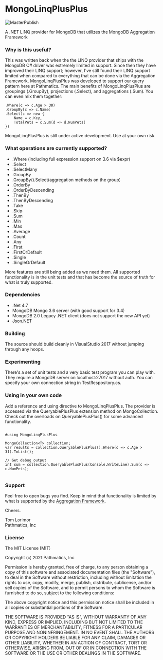 # MongoLinqPlusPlus

![MasterPublish](https://github.com/pathmatics/MongoLinqPlusPlus/workflows/MasterPublish/badge.svg)

A .NET LINQ provider for MongoDB that utilizes the MongoDB Aggregation Framework 

### Why is this useful? ###

This was written back when the the LINQ provider that ships with the MongoDB C# driver
was extremely limited in support.  Since then they have improved their LINQ support;
however, I've still found their LINQ support limited when compared to everything that
can be done via the Aggregation Framework.  MongoLinqPlusPlus was developed to support
our query pattern here at Pathmatics.  The main benefits of MongoLinqPlusPlus are groupings
(.GroupBy), projections (.Select), and aggregations (.Sum).  You can even mix them together:

    .Where(c => c.Age > 30)
    .GroupBy(c => c.Name)
    .Select(c => new {
        Name = c.Key,
        TotalPets = c.Sum(d => d.NumPets)
    })

MongoLinqPlusPlus is still under active development.  Use at your own risk.

### What operations are currently supported? ###
* .Where (including full expression support on 3.6 via $expr) 
* .Select
* .SelectMany
* .GroupBy
* .GroupBy().Select(aggregation methods on the group)
* .OrderBy
* .OrderByDescending
* .ThenBy
* .ThenByDescending
* .Take
* .Skip
* .Sum
* .Min
* .Max
* .Average
* .Count
* .Any
* .First
* .FirstOrDefault
* .Single
* .SingleOrDefault

More features are still being added as we need them.  All supported functionality is in the unit tests
and that has become the source of truth for what is truly supported.  

### Dependencies ###

* .Net 4.7
* MongoDB Mongo 3.6 server (with good support for 3.4)
* MongoDB 2.0 Legacy .NET client (does not support the new API yet)
* Json.NET

### Building ###
The source should build cleanly in VisualStudio 2017 without jumping through any hoops.

### Experimenting ###
There's a set of unit tests and a very basic test program you can play with.  They
require a MongoDB server on localhost:27017 without auth.  You can specify your
own connection string in TestRespository.cs.

### Using in your own code ###
Add a reference and using directive to MongoLinqPlusPlus.  The provider is
accessed via the QueryablePlusPlus extension method on MongoCollection<T>.
Check out the overloads on QueryablePlusPlus() for some advanced functionality.


```

#using MongoLinqPlusPlus

MongoCollection<T> collection;
var results = collection.QueryablePlusPlus().Where(c => c.Age > 31).ToList();

// Get debug output
int sum = collection.QueryablePlusPlus(Console.WriteLine).Sum(c => c.NumPets);


```

### Support ###
Feel free to open bugs you find.  Keep in mind that functionality is limited by what is supported by the [Aggregation Framework](http://docs.mongodb.org/manual/meta/aggregation-quick-reference/).

Cheers.

Tom Lorimor  
Pathmatics, Inc

### License ###
The MIT License (MIT)

Copyright (c) 2021 Pathmatics, Inc

Permission is hereby granted, free of charge, to any person obtaining a copy
of this software and associated documentation files (the "Software"), to deal
in the Software without restriction, including without limitation the rights
to use, copy, modify, merge, publish, distribute, sublicense, and/or sell
copies of the Software, and to permit persons to whom the Software is
furnished to do so, subject to the following conditions:

The above copyright notice and this permission notice shall be included in all
copies or substantial portions of the Software.

THE SOFTWARE IS PROVIDED "AS IS", WITHOUT WARRANTY OF ANY KIND, EXPRESS OR
IMPLIED, INCLUDING BUT NOT LIMITED TO THE WARRANTIES OF MERCHANTABILITY,
FITNESS FOR A PARTICULAR PURPOSE AND NONINFRINGEMENT. IN NO EVENT SHALL THE
AUTHORS OR COPYRIGHT HOLDERS BE LIABLE FOR ANY CLAIM, DAMAGES OR OTHER
LIABILITY, WHETHER IN AN ACTION OF CONTRACT, TORT OR OTHERWISE, ARISING FROM,
OUT OF OR IN CONNECTION WITH THE SOFTWARE OR THE USE OR OTHER DEALINGS IN THE
SOFTWARE.
